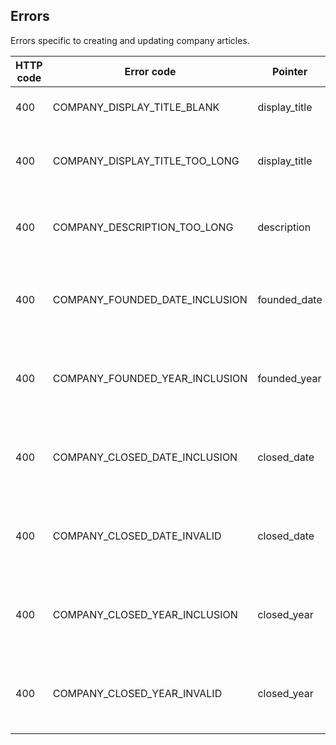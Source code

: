 ## <a name="companies_errors"></a>Errors

Errors specific to creating and updating company articles.

HTTP code | Error code | Pointer | Title
--------- | ---------- | ------- | -----
400 | COMPANY_DISPLAY_TITLE_BLANK | display_title | Display title is required.
400 | COMPANY_DISPLAY_TITLE_TOO_LONG | display_title | Display title cannot be more than 250 characters.
400 | COMPANY_DESCRIPTION_TOO_LONG | description | Description cannot be more than 800 characters.
400 | COMPANY_FOUNDED_DATE_INCLUSION | founded_date | Founded date must be a past date not before 1800.
400 | COMPANY_FOUNDED_YEAR_INCLUSION | founded_year | Founded year must be a past year not before 1800.
400 | COMPANY_CLOSED_DATE_INCLUSION | closed_date | Closed date must be a past date not before 1800.
400 | COMPANY_CLOSED_DATE_INVALID | closed_date | Closed date must not be eariler than founded date.
400 | COMPANY_CLOSED_YEAR_INCLUSION | closed_year | Closed year must be a past year not before 1800.
400 | COMPANY_CLOSED_YEAR_INVALID | closed_year | Closed year must not be eariler than founded year.
